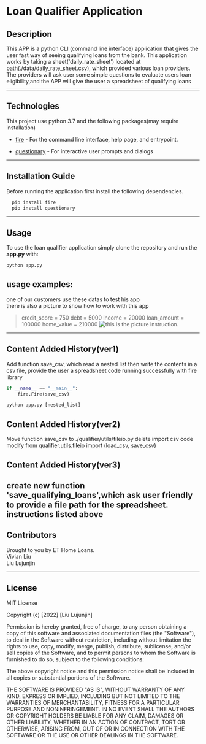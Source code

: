 # Loan Qualifier Application

## Description  
This APP is a python CLI (command line interface) application that gives the user fast way of seeing qualifying loans from the bank. This application works by taking a sheet('daily_rate_sheet') located at path(./data/daily_rate_sheet.csv), which provided various loan providers. The providers will ask user some simple questions to evaluate users loan eligibility,and the APP will give the user a spreadsheet of qualifying loans

---

## Technologies

This project use python 3.7 and the following packages(may require installation)
* [fire](https://github.com/google/python-fire) - For the command line interface, help page, and entrypoint.

* [questionary](https://github.com/tmbo/questionary) - For interactive user prompts and dialogs

---

## Installation Guide

Before running the application first install the following dependencies.

```python
  pip install fire
  pip install questionary
```

---

## Usage
To use the loan qualifier application simply clone the repository and run the **app.py** with:

```python
python app.py
```
## usage examples: 
one of our customers use these datas to test his app  
there is also a picture to show how to work with this app  
>credit_score = 750
>debt = 5000
>income = 20000
>loan_amount = 100000
>home_value = 210000
![this is the picture instruction.]()
---

## Content Added History(ver1)
Add function save_csv, which read a nested list then write the contents in a csv file, provide the user a spreadsheet
code running successfully with fire library
```python
if __name__ == "__main__":
    fire.Fire(save_csv)
```
```python
python app.py [nested_list]
```

## Content Added History(ver2)   
Move function save_csv to ./qualifier/utils/fileio.py
delete import csv code
modify from qualifier.utils.fileio import (load_csv, save_csv)

## Content Added History(ver3)   
create new function 'save_qualifying_loans',which ask user friendly  
to provide a file path for the spreadsheet. instructions listed above
---

## Contributors

Brought to you by ET Home Loans.   
Vivian Liu   
Liu Lujunjin

---

## License

MIT License

Copyright (c) [2022] [Liu Lujunjin]

Permission is hereby granted, free of charge, to any person obtaining a copy
of this software and associated documentation files (the "Software"), to deal
in the Software without restriction, including without limitation the rights
to use, copy, modify, merge, publish, distribute, sublicense, and/or sell
copies of the Software, and to permit persons to whom the Software is
furnished to do so, subject to the following conditions:

The above copyright notice and this permission notice shall be included in all
copies or substantial portions of the Software.

THE SOFTWARE IS PROVIDED "AS IS", WITHOUT WARRANTY OF ANY KIND, EXPRESS OR
IMPLIED, INCLUDING BUT NOT LIMITED TO THE WARRANTIES OF MERCHANTABILITY,
FITNESS FOR A PARTICULAR PURPOSE AND NONINFRINGEMENT. IN NO EVENT SHALL THE
AUTHORS OR COPYRIGHT HOLDERS BE LIABLE FOR ANY CLAIM, DAMAGES OR OTHER
LIABILITY, WHETHER IN AN ACTION OF CONTRACT, TORT OR OTHERWISE, ARISING FROM,
OUT OF OR IN CONNECTION WITH THE SOFTWARE OR THE USE OR OTHER DEALINGS IN THE
SOFTWARE.
